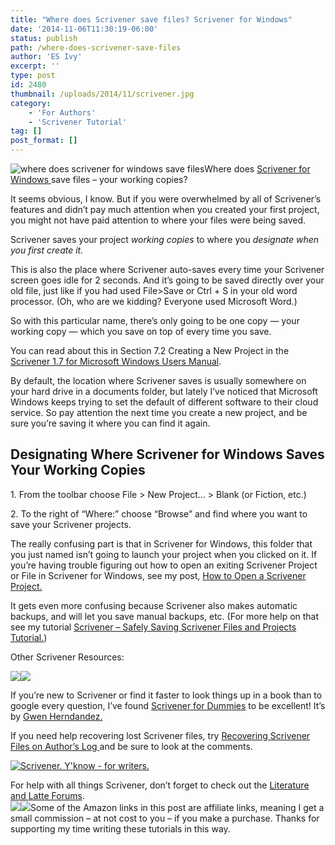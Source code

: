 ```yaml
---
title: "Where does Scrivener save files? Scrivener for Windows"
date: '2014-11-06T11:30:19-06:00'
status: publish
path: /where-does-scrivener-save-files
author: 'ES Ivy'
excerpt: ''
type: post
id: 2480
thumbnail: /uploads/2014/11/scrivener.jpg
category:
    - 'For Authors'
    - 'Scrivener Tutorial'
tag: []
post_format: []
---
```

![where does scrivener for windows save files](/uploads/2014/10/scriv-where-save-238x602.jpg)Where does [Scrivener for Windows ](http://www.amazon.com/gp/product/B0079KJB54/ref=as_li_tl?ie=UTF8&camp=1789&creative=9325&creativeASIN=B0079KJB54&linkCode=as2&tag=esiv-20&linkId=ZMGLQ6NFASUCCEAW)save files – your working copies?

It seems obvious, I know. But if you were overwhelmed by all of Scrivener’s features and didn’t pay much attention when you created your first project, you might not have paid attention to where your files were being saved.

Scrivener saves your project *working copies* to where you *designate when you first create it.*

This is also the place where Scrivener auto-saves every time your Scrivener screen goes idle for 2 seconds. And it’s going to be saved directly over your old file, just like if you had used File&gt;Save or Ctrl + S in your old word processor. (Oh, who are we kidding? Everyone used Microsoft Word.)

So with this particular name, there’s only going to be one copy — your working copy — which you save on top of every time you save.

You can read about this in Section 7.2 Creating a New Project in the [Scrivener 1.7 for Microsoft Windows Users Manual](http://www.literatureandlatte.com/documentation/scrivener-manual-win-a4.pdf).

By default, the location where Scrivener saves is usually somewhere on your hard drive in a documents folder, but lately I’ve noticed that Microsoft Windows keeps trying to set the default of different software to their cloud service. So pay attention the next time you create a new project, and be sure you’re saving it where you can find it again.

Designating Where Scrivener for Windows Saves Your Working Copies
-----------------------------------------------------------------

1\. From the toolbar choose File &gt; New Project… &gt; Blank (or Fiction, etc.)

2\. To the right of “Where:” choose “Browse” and find where you want to save your Scrivener projects.

The really confusing part is that in Scrivener for Windows, this folder that you just named isn’t going to launch your project when you clicked on it. If you’re having trouble figuring out how to open an exiting Scrivener Project or File in Scrivener for Windows, see my post, [How to Open a Scrivener Project.](http://192.168.1.34:4945/draft2416)

It gets even more confusing because Scrivener also makes automatic backups, and will let you save manual backups, etc. (For more help on that see my tutorial [Scrivener – Safely Saving Scrivener Files and Projects Tutorial.](http://192.168.1.34:4945/draft2432))

Other Scrivener Resources:

[![](http://ws-na.amazon-adsystem.com/widgets/q?_encoding=UTF8&ASIN=1118312473&Format=_SL250_&ID=AsinImage&MarketPlace=US&ServiceVersion=20070822&WS=1&tag=esiv-20)](http://www.amazon.com/gp/product/1118312473/ref=as_li_tl?ie=UTF8&camp=1789&creative=9325&creativeASIN=1118312473&linkCode=as2&tag=esiv-20&linkId=ALNU4OC3TVIW3DUO)![](http://ir-na.amazon-adsystem.com/e/ir?t=esiv-20&l=as2&o=1&a=1118312473)

If you’re new to Scrivener or find it faster to look things up in a book than to google every question, I’ve found [Scrivener for Dummies](http://www.amazon.com/gp/product/1118312473/ref=as_li_tl?ie=UTF8&camp=1789&creative=9325&creativeASIN=1118312473&linkCode=as2&tag=esiv-20&linkId=ALNU4OC3TVIW3DUO) to be excellent! It’s by [Gwen Herndandez.](http://gwenhernandez.com/)

If you need help recovering lost Scrivener files, try [Recovering Scrivener Files on Author’s Log ](http://www.davidearle.com/2013/01/triage-recovering-scrivener-files-from.html)and be sure to look at the comments.

[![Scrivener. Y'know - for writers.](http://www.literatureandlatte.com/share_scrivener/ForWriters.png)](http://www.literatureandlatte.com/scrivener.php)

For help with all things Scrivener, don’t forget to check out the [Literature and Latte Forums](http://www.literatureandlatte.com/forum/viewforum.php?f=29).  
[![](http://ws-na.amazon-adsystem.com/widgets/q?_encoding=UTF8&ASIN=B0079KJB54&Format=_SL250_&ID=AsinImage&MarketPlace=US&ServiceVersion=20070822&WS=1&tag=esiv-20)](http://www.amazon.com/gp/product/B0079KJB54/ref=as_li_tl?ie=UTF8&camp=1789&creative=9325&creativeASIN=B0079KJB54&linkCode=as2&tag=esiv-20&linkId=ZMGLQ6NFASUCCEAW)![](http://ir-na.amazon-adsystem.com/e/ir?t=esiv-20&l=as2&o=1&a=B0079KJB54)Some of the Amazon links in this post are affiliate links, meaning I get a small commission – at not cost to you – if you make a purchase. Thanks for supporting my time writing these tutorials in this way.